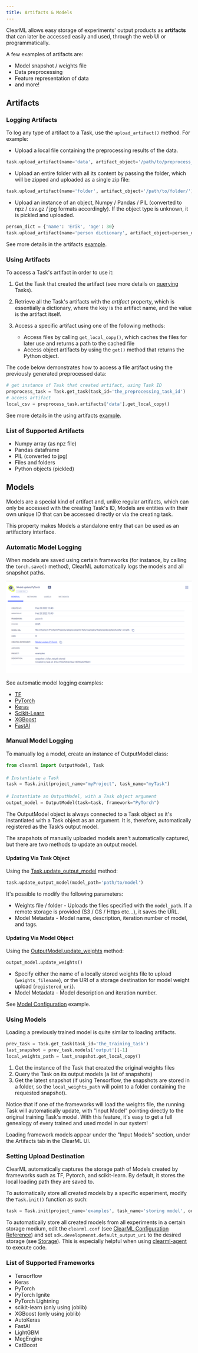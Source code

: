 ```yaml
---
title: Artifacts & Models
---
```


ClearML allows easy storage of experiments' output products as **artifacts** that can later be accessed easily 
and used, through the web UI or programmatically. 

A few examples of artifacts are: 
* Model snapshot / weights file 
* Data preprocessing
* Feature representation of data
* and more!

## Artifacts
### Logging Artifacts
To log any type of artifact to a Task, use the `upload_artifact()` method. For example:

* Upload a local file containing the preprocessing results of the data.
```python
task.upload_artifact(name='data', artifact_object='/path/to/preprocess_data.csv')
```
* Upload an entire folder with all its content by passing the folder, which will be zipped and uploaded as a single 
  zip file:
```python
task.upload_artifact(name='folder', artifact_object='/path/to/folder/')
```
* Upload an instance of an object, Numpy / Pandas / PIL (converted to npz / csv.gz / jpg formats accordingly). If the 
  object type is unknown, it is pickled and uploaded.
```python
person_dict = {'name': 'Erik', 'age': 30}
task.upload_artifact(name='person dictionary', artifact_object=person_dict)
```

See more details in the artifacts [example](../guides/reporting/artifacts.md).

### Using Artifacts
To access a Task's artifact in order to use it:
1. Get the Task that created the artifact (see more details on [querying](task.md#querying--searching-tasks) 
Tasks).

1. Retrieve all the Task's artifacts with the *artifact* property, which is essentially a dictionary, 
where the key is the artifact name, and the value is the artifact itself.
1. Access a specific artifact using one of the following methods:
   - Access files by calling `get_local_copy()`, which caches the files for later use and returns a path to the cached 
  file
   - Access object artifacts by using the `get()` method that returns the Python object.
    
The code below demonstrates how to access a file artifact using the previously generated preprocessed data:
```python
# get instance of Task that created artifact, using Task ID
preprocess_task = Task.get_task(task_id='the_preprocessing_task_id')
# access artifact
local_csv = preprocess_task.artifacts['data'].get_local_copy()
```

See more details in the using artifacts [example](../guides/reporting/using_artifacts.md).

### List of Supported Artifacts

- Numpy array (as npz file)
- Pandas dataframe
- PIL (converted to jpg)
- Files and folders
- Python objects (pickled)

## Models 
Models are a special kind of artifact and, unlike regular artifacts, which can only be accessed with the creating Task's ID,
Models are entities with their own unique ID that can be accessed directly or via the creating task.

This property makes Models a standalone entry that can be used as an artifactory interface.

### Automatic Model Logging

When models are saved using certain frameworks (for instance, by calling the `torch.save()` method), ClearML automatically 
logs the models and all snapshot paths.

![image](../img/examples_model_update_model.png)

See automatic model logging examples: 
* [TF](../guides/frameworks/tensorflow/tensorflow_mnist.md)
* [PyTorch](../guides/frameworks/pytorch/pytorch_mnist.md)
* [Keras](../guides/frameworks/keras/keras_tensorboard.md)
* [Scikit-Learn](../guides/frameworks/scikit-learn/sklearn_joblib_example.md)
* [XGBoost](../guides/frameworks/xgboost/xgboost_sample.md)
* [FastAI](../guides/frameworks/fastai/fastai_with_tensorboard.md)


### Manual Model Logging 

To manually log a model, create an instance of OutputModel class:
```python
from clearml import OutputModel, Task

# Instantiate a Task 
task = Task.init(project_name="myProject", task_name="myTask")

# Instantiate an OutputModel, with a Task object argument
output_model = OutputModel(task=task, framework="PyTorch")
```

The OutputModel object is always connected to a Task object as it's instantiated with a Task object as an argument. 
It is, therefore, automatically registered as the Task’s output model.

The snapshots of manually uploaded models aren't automatically captured, but there are two methods
to update an output model. 

#### Updating Via Task Object
Using the [Task.update_output_model](../references/sdk/task.md#update_output_model) method:
  
```python
task.update_output_model(model_path='path/to/model')
```
It's possible to modify the following parameters:
* Weights file / folder - Uploads the files specified with the `model_path`.
  If a remote storage is provided (S3 / GS / Https etc...), it saves the URL.
* Model Metadata - Model name, description, iteration number of model, and tags. 

#### Updating Via Model Object
Using the [OutputModel.update_weights](../references/sdk/model_outputmodel.md#update_weights) method:
  
```python
output_model.update_weights()
```
* Specify either the name of a locally stored weights file to upload (`weights_filename`), or the URI of a storage destination
for model weight upload (`registered_uri`).
* Model Metadata - Model description and iteration number. 

See [Model Configuration](../guides/reporting/model_config.md) example.

### Using Models

Loading a previously trained model is quite similar to loading artifacts.

```python
prev_task = Task.get_task(task_id='the_training_task')
last_snapshot = prev_task.models['output'][-1]
local_weights_path = last_snapshot.get_local_copy()
```
1. Get the instance of the Task that created the original weights files
2. Query the Task on its output models (a list of snapshots)
3. Get the latest snapshot (if using Tensorflow, the snapshots are stored in a folder, so the `local_weights_path` will point to a folder containing the requested snapshot).

Notice that if one of the frameworks will load the weights file, the running Task will automatically update, with 
"Input Model" pointing directly to the original training Task's model. With this feature, it's easy to get a full genealogy 
of every trained and used model in our system!

Loading framework models appear under the "Input Models" section, under the Artifacts tab in the ClearML UI.

### Setting Upload Destination

ClearML automatically captures the storage path of Models created by frameworks such as TF, Pytorch, and scikit-learn. By default, 
it stores the local loading path they are saved to.

To automatically store all created models by a specific experiment, modify the `Task.init()` function as such:
```python
task = Task.init(project_name='examples', task_name='storing model', output_uri='s3://my_models/')
```

To automatically store all created models from all experiments in a certain storage medium, edit the `clearml.conf` (see
 [ClearML Configuration Reference](../configs/clearml_conf.md#sdkdevelopment)) and set `sdk.developmenmt.default_output_uri` to the desired 
storage (see [Storage](../integrations/storage.md)).
This is especially helpful when using [clearml-agent](../clearml_agent.md) to execute code.

### List of Supported Frameworks

- Tensorflow 
- Keras 
- PyTorch 
- PyTorch Ignite
- PyTorch Lightning  
- scikit-learn (only using joblib)
- XGBoost (only using joblib)
- AutoKeras
- FastAI
- LightGBM
- MegEngine 
- CatBoost